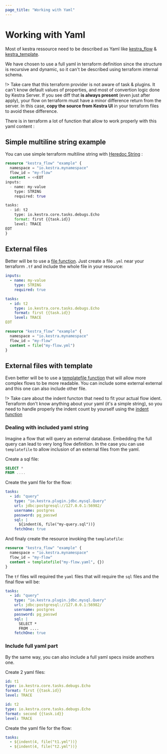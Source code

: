 ```yaml
---
page_title: "Working with Yaml"
---
```



# Working with Yaml

Most of kestra ressource need to be described as Yaml like [kestra_flow](../resources/flow.md) & [kestra_template](../resources/template.md).

We have chosen to use a full yaml in terraform definition since the structure is recursive and dynamic, so it can't be described using terraform internal schema.

!> Take care that this terraform provider is not aware of task & plugins. It can't know default values of properties, and most of convertion logic done by Kestra Server. If you see diff that **is always present** (even just after apply), your flow on terraform must have a minor difference return from the server. In this case, **copy the source from Kestra UI** in your terraform files to avoid these difference.


There is in terraform a lot of function that allow to work properly with this yaml content :

## Simple multiline string example
You can use simple terraform multiline string with [Heredoc String](https://www.terraform.io/docs/language/expressions/strings.html#heredoc-strings) :

```terraform
resource "kestra_flow" "example" {
  namespace = "io.kestra.mynamespace"
  flow_id = "my-flow"
  content = <<EOT
inputs:
  - name: my-value
    type: STRING
    required: true

tasks:
  - id: t2
    type: io.kestra.core.tasks.debugs.Echo
    format: first {{task.id}}
    level: TRACE
EOT
}
```

## External files
Better will be to use a [file function](https://www.terraform.io/docs/language/functions/file.html). Just create a file `.yml` near your terraform `.tf` and include the whole file in your resource:

```yaml
inputs:
  - name: my-value
    type: STRING
    required: true

tasks:
  - id: t2
    type: io.kestra.core.tasks.debugs.Echo
    format: first {{task.id}}
    level: TRACE
EOT
```

```terraform
resource "kestra_flow" "example" {
  namespace = "io.kestra.mynamespace"
  flow_id = "my-flow"
  content = file("my-flow.yml")
}
```

## External files with template
Even better will be to use a [templatefile function](https://www.terraform.io/docs/language/functions/templatefile.html) that will allow more complex flows to be more readable. You can include some external external and this one can also include other file.

!> Take care about the indent functon that need to fit your actual flow ident. Terraform don't know anything about your yaml (it's a simple string), so you need to handle properly the indent count by yourself using the [indent function](https://www.terraform.io/docs/language/functions/indent.html)

### Dealing with included yaml string
Imagine a flow that will query an external database. Embedding the full query can lead to very long flow definition. In the case you can use `templatefile` to allow inclusion of an external files from the yaml.

Create a sql file:
```sql
SELECT * 
FROM ....
```

Create the yaml file for the flow:
```yaml
tasks:
  - id: "query"
    type: "io.kestra.plugin.jdbc.mysql.Query"
    url: jdbc:postgresql://127.0.0.1:56982/
    username: postgres
    password: pg_passwd
    sql: |
      ${indent(6, file("my-query.sql"))}
    fetchOne: true
```

And finaly create the resource invoking the `templatefile`:
```terraform
resource "kestra_flow" "example" {
  namespace = "io.kestra.mynamespace"
  flow_id = "my-flow"
  content = templatefile("my-flow.yaml", {})
}
```

The `tf` files will required the `yaml` files that will require the `sql` files and the final flow will be:

```yaml
tasks:
  - id: "query"
    type: "io.kestra.plugin.jdbc.mysql.Query"
    url: jdbc:postgresql://127.0.0.1:56982/
    username: postgres
    password: pg_passwd
    sql: |
      SELECT * 
      FROM ....
    fetchOne: true
```

### Include full yaml part
By the same way, you can also include a full yaml specs inside anothers one.

Create 2 yaml files:
```yaml
id: t1
type: io.kestra.core.tasks.debugs.Echo
format: first {{task.id}}
level: TRACE
```

```yaml
id: t2
type: io.kestra.core.tasks.debugs.Echo
format: second {{task.id}}
level: TRACE
```

Create the yaml file for the flow:
```yaml
tasks:
  - ${indent(4, file("t1.yml"))}
  - ${indent(4, file("t2.yml"))}
```
